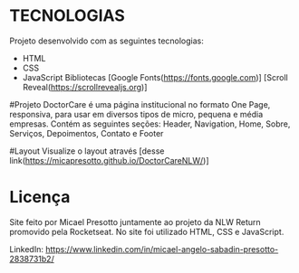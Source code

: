 # TECNOLOGIAS
Projeto desenvolvido com as seguintes tecnologias:
  - HTML
  - CSS
  - JavaScript
Bibliotecas
  [Google Fonts(https://fonts.google.com)]
  [Scroll Reveal(https://scrollrevealjs.org)]
  

#Projeto
  DoctorCare é uma página institucional no formato One Page, responsiva, para usar em diversos tipos de micro, pequena e média empresas. Contém as seguintes seções: Header, Navigation, Home, Sobre, Serviços, Depoimentos, Contato e Footer
  
#Layout
  Visualize o layout através [desse link(https://micapresotto.github.io/DoctorCareNLW/)]

# Licença

Site feito por Micael Presotto juntamente ao projeto da NLW Return promovido pela Rocketseat. 
No site foi utilizado HTML, CSS e JavaScript.

LinkedIn: https://www.linkedin.com/in/micael-angelo-sabadin-presotto-2838731b2/
